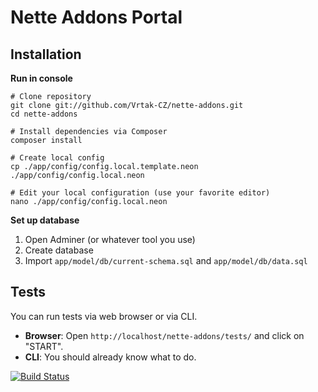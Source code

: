 Nette Addons Portal
===================


Installation
------------

**Run in console**

```
# Clone repository
git clone git://github.com/Vrtak-CZ/nette-addons.git
cd nette-addons

# Install dependencies via Composer
composer install

# Create local config
cp ./app/config/config.local.template.neon ./app/config/config.local.neon

# Edit your local configuration (use your favorite editor)
nano ./app/config/config.local.neon
```

**Set up database**

1. Open Adminer (or whatever tool you use)
2. Create database
3. Import `app/model/db/current-schema.sql` and `app/model/db/data.sql`


Tests
-----
You can run tests via web browser or via CLI.

* **Browser**: Open `http://localhost/nette-addons/tests/` and click on "START".
* **CLI**: You should already know what to do.

[![Build Status](https://secure.travis-ci.org/Vrtak-CZ/nette-addons.png?branch=master)](http://travis-ci.org/Vrtak-CZ/nette-addons)
